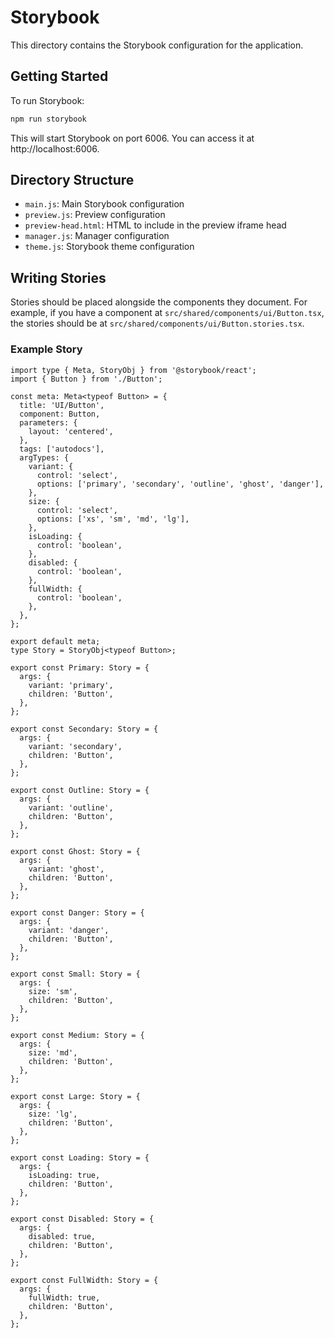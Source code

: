 # Storybook

This directory contains the Storybook configuration for the application.

## Getting Started

To run Storybook:

```bash
npm run storybook
```

This will start Storybook on port 6006. You can access it at http://localhost:6006.

## Directory Structure

- `main.js`: Main Storybook configuration
- `preview.js`: Preview configuration
- `preview-head.html`: HTML to include in the preview iframe head
- `manager.js`: Manager configuration
- `theme.js`: Storybook theme configuration

## Writing Stories

Stories should be placed alongside the components they document. For example, if you have a component at `src/shared/components/ui/Button.tsx`, the stories should be at `src/shared/components/ui/Button.stories.tsx`.

### Example Story

```tsx
import type { Meta, StoryObj } from '@storybook/react';
import { Button } from './Button';

const meta: Meta<typeof Button> = {
  title: 'UI/Button',
  component: Button,
  parameters: {
    layout: 'centered',
  },
  tags: ['autodocs'],
  argTypes: {
    variant: {
      control: 'select',
      options: ['primary', 'secondary', 'outline', 'ghost', 'danger'],
    },
    size: {
      control: 'select',
      options: ['xs', 'sm', 'md', 'lg'],
    },
    isLoading: {
      control: 'boolean',
    },
    disabled: {
      control: 'boolean',
    },
    fullWidth: {
      control: 'boolean',
    },
  },
};

export default meta;
type Story = StoryObj<typeof Button>;

export const Primary: Story = {
  args: {
    variant: 'primary',
    children: 'Button',
  },
};

export const Secondary: Story = {
  args: {
    variant: 'secondary',
    children: 'Button',
  },
};

export const Outline: Story = {
  args: {
    variant: 'outline',
    children: 'Button',
  },
};

export const Ghost: Story = {
  args: {
    variant: 'ghost',
    children: 'Button',
  },
};

export const Danger: Story = {
  args: {
    variant: 'danger',
    children: 'Button',
  },
};

export const Small: Story = {
  args: {
    size: 'sm',
    children: 'Button',
  },
};

export const Medium: Story = {
  args: {
    size: 'md',
    children: 'Button',
  },
};

export const Large: Story = {
  args: {
    size: 'lg',
    children: 'Button',
  },
};

export const Loading: Story = {
  args: {
    isLoading: true,
    children: 'Button',
  },
};

export const Disabled: Story = {
  args: {
    disabled: true,
    children: 'Button',
  },
};

export const FullWidth: Story = {
  args: {
    fullWidth: true,
    children: 'Button',
  },
};
```

